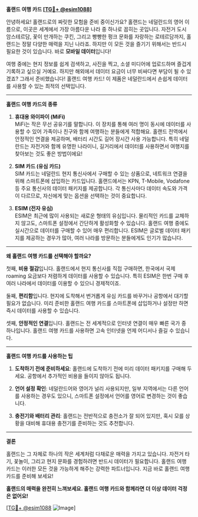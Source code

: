 **홀랜드 여행 카드 [[TG💪+ @esim1088](https://t.me/s/esim1088)]**

안녕하세요! 홀랜드로의 짜릿한 모험을 준비 중이신가요? 홀랜드는 네덜란드의 영어 이름으로, 이곳은 세계에서 가장 아름다운 나라 중 하나로 꼽히는 곳입니다. 자전거 도시 암스테르담, 꽃이 만개하는 쿠킨, 그리고 빵빵한 펑크 문화를 자랑하는 로테르담까지, 홀랜드는 정말 다양한 매력을 지닌 나라죠. 하지만 이 모든 것을 즐기기 위해서는 반드시 필요한 것이 있습니다. 바로 **모바일 데이터**입니다!

여행 중에는 현지 정보를 쉽게 검색하고, 사진을 찍고, 소셜 미디어에 업로드하며 즐겁게 기록하고 싶으실 거예요. 하지만 해외에서 데이터 요금이 너무 비싸다면 부담이 될 수 있겠죠? 그래서 준비했습니다! 홀랜드 여행 카드! 이 제품은 네덜란드에서 손쉽게 데이터를 사용할 수 있는 최적의 선택입니다.

---

**홀랜드 여행 카드의 종류**

1. **휴대용 와이파이 (MiFi)**  
   MiFi는 작은 무선 공유기를 말합니다. 이 장치를 통해 여러 명이 동시에 데이터를 사용할 수 있어 가족이나 친구와 함께 여행하는 분들에게 적합해요. 홀랜드 전역에서 안정적인 연결을 제공하며, 배터리 시간도 길어 장시간 사용 가능합니다. 특히 네덜란드는 자전거와 함께 유명한 나라이니, 길거리에서 데이터를 사용하면서 여행지를 찾아보는 것도 좋은 방법이에요!

2. **SIM 카드 (유심 카드)**  
   SIM 카드는 네덜란드 현지 통신사에서 구매할 수 있는 상품으로, 네트워크 연결을 위해 스마트폰에 삽입하는 카드입니다. 홀랜드에서는 KPN, T-Mobile, Vodafone 등 주요 통신사의 데이터 패키지를 제공합니다. 각 통신사마다 데이터 속도와 가격이 다르므로, 자신에게 맞는 옵션을 선택하는 것이 중요합니다.

3. **ESIM (전자 유심)**  
   ESIM은 최근에 많이 사용되는 새로운 형태의 유심입니다. 물리적인 카드를 교체하지 않고도, 스마트폰 설정에서 간단하게 활성화할 수 있습니다. 홀랜드 여행 중에도 실시간으로 데이터를 구매할 수 있어 매우 편리합니다. ESIM은 글로벌 데이터 패키지를 제공하는 경우가 많아, 여러 나라를 방문하는 분들에게도 인기가 많습니다.

---

**왜 홀랜드 여행 카드를 선택해야 할까요?**

첫째, **비용 절감**입니다. 홀랜드에서 현지 통신사를 직접 구매하면, 한국에서 국제 roaming 요금보다 저렴하게 데이터를 사용할 수 있습니다. 특히 ESIM은 한번 구매 후 여러 나라에서 데이터를 이용할 수 있으니 경제적이죠.

둘째, **편리함**입니다. 현지에 도착해서 번거롭게 유심 카드를 바꾸거나 공항에서 대기할 필요가 없습니다. 미리 준비한 홀랜드 여행 카드를 스마트폰에 삽입하거나 설정만 하면 즉시 데이터를 사용할 수 있습니다.

셋째, **안정적인 연결**입니다. 홀랜드는 전 세계적으로 인터넷 연결이 매우 빠른 국가 중 하나입니다. 홀랜드 여행 카드를 사용하면 고속 인터넷을 언제 어디서나 즐길 수 있습니다.

---

**홀랜드 여행 카드를 사용하는 팁**

1. **도착하기 전에 준비하세요**: 홀랜드에 도착하기 전에 미리 데이터 패키지를 구매해 두세요. 공항에서 추가적인 비용을 들이지 않아도 됩니다.
   
2. **언어 설정 확인**: 네덜란드어와 영어가 널리 사용되지만, 일부 지역에서는 다른 언어를 사용하는 경우도 있으니, 스마트폰 설정에서 언어를 영어로 변경하는 것이 좋습니다.

3. **충전기와 배터리 관리**: 홀랜드는 전반적으로 충전소가 잘 되어 있지만, 혹시 모를 상황을 대비해 휴대용 충전기를 준비하는 것도 추천합니다.

---

**결론**

홀랜드는 그 자체로 하나의 작은 세계처럼 다채로운 매력을 가지고 있습니다. 자전거 타기, 꽃놀이, 그리고 현지 문화를 경험하려면 반드시 데이터가 필요합니다. 홀랜드 여행 카드는 이러한 모든 것을 가능하게 해주는 강력한 파트너입니다. 지금 바로 홀랜드 여행 카드를 준비해 보세요! 

**홀랜드의 매력을 완전히 느껴보세요. 홀랜드 여행 카드와 함께라면 더 이상 데이터 걱정은 없어요!**

[[TG💪+ @esim1088](https://t.me/s/esim1088) ![Image](https://i.postimg.cc/Y0z9fWf4/image.png)]